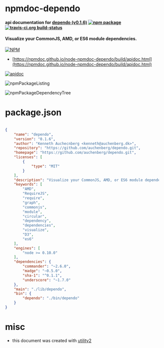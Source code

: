# npmdoc-dependo

#### api documentation for  [dependo (v0.1.6)](https://github.com/auchenberg/dependo.git)  [![npm package](https://img.shields.io/npm/v/npmdoc-dependo.svg?style=flat-square)](https://www.npmjs.org/package/npmdoc-dependo) [![travis-ci.org build-status](https://api.travis-ci.org/npmdoc/node-npmdoc-dependo.svg)](https://travis-ci.org/npmdoc/node-npmdoc-dependo)

#### Visualize your CommonJS, AMD, or ES6 module dependencies.

[![NPM](https://nodei.co/npm/dependo.png?downloads=true&downloadRank=true&stars=true)](https://www.npmjs.com/package/dependo)

- [https://npmdoc.github.io/node-npmdoc-dependo/build/apidoc.html](https://npmdoc.github.io/node-npmdoc-dependo/build/apidoc.html)

[![apidoc](https://npmdoc.github.io/node-npmdoc-dependo/build/screenCapture.buildCi.browser.%252Ftmp%252Fbuild%252Fapidoc.html.png)](https://npmdoc.github.io/node-npmdoc-dependo/build/apidoc.html)

![npmPackageListing](https://npmdoc.github.io/node-npmdoc-dependo/build/screenCapture.npmPackageListing.svg)

![npmPackageDependencyTree](https://npmdoc.github.io/node-npmdoc-dependo/build/screenCapture.npmPackageDependencyTree.svg)



# package.json

```json

{
    "name": "dependo",
    "version": "0.1.6",
    "author": "Kenneth Auchecnberg <kenneth@auchenberg.dk>",
    "repository": "https://github.com/auchenberg/dependo.git",
    "homepage": "https://github.com/auchenberg/dependo.git",
    "licenses": [
        {
            "type": "MIT"
        }
    ],
    "description": "Visualize your CommonJS, AMD, or ES6 module dependencies.",
    "keywords": [
        "AMD",
        "RequireJS",
        "require",
        "graph",
        "commonjs",
        "module",
        "circular",
        "dependency",
        "dependencies",
        "visualize",
        "D3",
        "es6"
    ],
    "engines": [
        "node >= 0.10.0"
    ],
    "dependencies": {
        "commander": "~2.6.0",
        "madge": "~0.5.0",
        "sha-1": "^0.1.1",
        "underscore": "~1.7.0"
    },
    "main": "./lib/dependo",
    "bin": {
        "dependo": "./bin/dependo"
    }
}
```



# misc
- this document was created with [utility2](https://github.com/kaizhu256/node-utility2)
